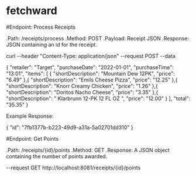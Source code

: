 # fetchward

#Endpoint: Process Receipts

.Path: /receipts/process
.Method: POST
.Payload: Receipt JSON
.Response: JSON containing an id for the receipt.


curl --header "Content-Type: application/json" --request POST --data 

{
  "retailer": "Target",
  "purchaseDate": "2022-01-01",
  "purchaseTime": "13:01",
  "items": [
    {
      "shortDescription": "Mountain Dew 12PK",
      "price": "6.49"
    },{
      "shortDescription": "Emils Cheese Pizza",
      "price": "12.25"
    },{
      "shortDescription": "Knorr Creamy Chicken",
      "price": "1.26"
    },{
      "shortDescription": "Doritos Nacho Cheese",
      "price": "3.35"
    },{
      "shortDescription": "   Klarbrunn 12-PK 12 FL OZ  ",
      "price": "12.00"
    }
  ],
  "total": "35.35"
}

Example Response:

{ "id": "7fb1377b-b223-49d9-a31a-5a02701dd310" }


#Endpoint: Get Points

.Path: /receipts/{id}/points
.Method: GET
.Response: A JSON object containing the number of points awarded. 

--request GET http://localhost:8081/receipts/{id}/points

